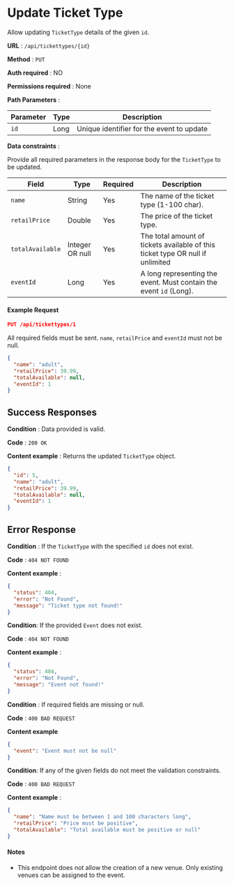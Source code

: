 # Update Ticket Type

Allow updating `TicketType` details of the given `id`.

**URL** : `/api/tickettypes/{id}`

**Method** : `PUT`

**Auth required** : NO

**Permissions required** : None

**Path Parameters** :

| Parameter | Type | Description                               |
| --------- | ---- | ----------------------------------------- |
| `id`      | Long | Unique identifier for the event to update |

**Data constraints** :

Provide all required parameters in the response body for the `TicketType` to be updated.

| Field            | Type            | Required | Description                                                                    |
| ---------------- | --------------- | -------- | ------------------------------------------------------------------------------ |
| `name`           | String          | Yes      | The name of the ticket type (1-100 char).                                      |
| `retailPrice`    | Double          | Yes      | The price of the ticket type.                                                  |
| `totalAvailable` | Integer OR null | Yes      | The total amount of tickets available of this ticket type OR null if unlimited |
| `eventId`        | Long            | Yes      | A long representing the event. Must contain the event `id` (Long).             |

#### Example Request

```json
PUT /api/tickettypes/1
```
All required fields must be sent. `name`, `retailPrice` and `eventId` must not be null.

```json
{
  "name": "adult",
  "retailPrice": 39.99,
  "totalAvailable": null,
  "eventId": 1
}
```

## Success Responses

**Condition** : Data provided is valid.

**Code** : `200 OK`

**Content example** : Returns the updated `TicketType` object.

```json
{
  "id": 5,
  "name": "adult",
  "retailPrice": 39.99,
  "totalAvailable": null,
  "eventId": 1
}
```

## Error Response

**Condition** : If the `TicketType` with the specified `id` does not exist.

**Code** : `404 NOT FOUND`

**Content example** :

```json
{
  "status": 404,
  "error": "Not Found",
  "message": "Ticket type not found!"
}
```

**Condition**: If the provided `Event` does not exist. 

**Code** : `404 NOT FOUND`

**Content example** :

```json
{
  "status": 404,
  "error": "Not Found",
  "message": "Event not found!"
}
```

**Condition** : If required fields are missing or null.

**Code** : `400 BAD REQUEST`

**Content example**

```json
{
  "event": "Event must not be null"
}
```

**Condition**: If any of the given fields do not meet the validation constraints.

**Code** : `400 BAD REQUEST`

**Content example** :

```json
{
  "name": "Name must be between 1 and 100 characters long",
  "retailPrice": "Price must be positive",
  "totalAvailable": "Total available must be positive or null"
}
```

#### Notes

- This endpoint does not allow the creation of a new venue. Only existing venues can be assigned to the event.
